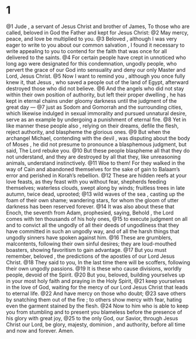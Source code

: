 # 1
@1 Jude , a servant of Jesus Christ and brother of James, To those who are called, beloved in God the Father and kept for Jesus Christ:
@2 May mercy, peace, and love be multiplied to you.
@3 Beloved , although I was very eager to write to you about our common salvation , I found it necessary to write appealing to you to contend for the faith that was once for all delivered to the saints.
@4 For certain people have crept in unnoticed who long ago were designated for this condemnation, ungodly people, who pervert the grace of our God into sensuality and deny our only Master and Lord, Jesus Christ.
@5 Now I want to remind you , although you once fully knew it, that Jesus , who saved a people out of the land of Egypt, afterward destroyed those who did not believe.
@6 And the angels who did not stay within their own position of authority, but left their proper dwelling , he has kept in eternal chains under gloomy darkness until the judgment of the great day —
@7 just as Sodom and Gomorrah and the surrounding cities, which likewise indulged in sexual immorality and pursued unnatural desire, serve as an example by undergoing a punishment of eternal fire.
@8 Yet in like manner these people also , relying on their dreams, defile the flesh, reject authority, and blaspheme the glorious ones.
@9 But when the archangel Michael, contending with the devil , was disputing about the body of Moses , he did not presume to pronounce a blasphemous judgment, but said, The Lord rebuke you.
@10 But these people blaspheme all that they do not understand, and they are destroyed by all that they, like unreasoning animals, understand instinctively.
@11 Woe to them! For they walked in the way of Cain and abandoned themselves for the sake of gain to Balaam’s error and perished in Korah’s rebellion.
@12 These are hidden reefs at your love feasts, as they feast with you without fear, shepherds feeding themselves; waterless clouds, swept along by winds; fruitless trees in late autumn, twice dead, uprooted;
@13 wild waves of the sea , casting up the foam of their own shame; wandering stars, for whom the gloom of utter darkness has been reserved forever.
@14 It was also about these that Enoch, the seventh from Adam, prophesied, saying, Behold , the Lord comes with ten thousands of his holy ones,
@15 to execute judgment on all and to convict all the ungodly of all their deeds of ungodliness that they have committed in such an ungodly way, and of all the harsh things that ungodly sinners have spoken against him.
@16 These are grumblers, malcontents, following their own sinful desires; they are loud-mouthed boasters, showing favoritism to gain advantage.
@17 But you must remember, beloved , the predictions of the apostles of our Lord Jesus Christ.
@18 They said to you, In the last time there will be scoffers, following their own ungodly passions.
@19 It is these who cause divisions, worldly people, devoid of the Spirit.
@20 But you, beloved, building yourselves up in your most holy faith and praying in the Holy Spirit,
@21 keep yourselves in the love of God, waiting for the mercy of our Lord Jesus Christ that leads to eternal life.
@22 And have mercy on those who doubt;
@23 save others by snatching them out of the fire ; to others show mercy with fear, hating even the garment stained by the flesh.
@24 Now to him who is able to keep you from stumbling and to present you blameless before the presence of his glory with great joy,
@25 to the only God, our Savior, through Jesus Christ our Lord, be glory, majesty, dominion , and authority, before all time and now and forever. Amen.

